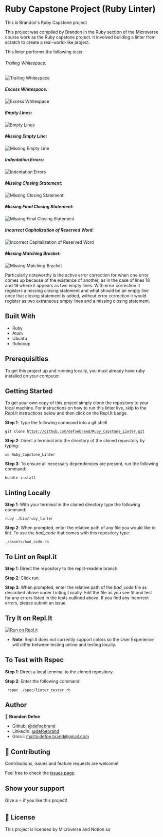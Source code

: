 # Ruby Capstone Project (Ruby Linter)

This is Brandon's Ruby Capstone project

This project was compiled by Brandon in the Ruby section of the Microverse course work as the Ruby capstone project. It involved building a linter from scratch to create a real-world-like project.

This linter performs the following tests:

###### Trailing Whitespace:

![Trailing Whitespace](assets/trailing_space.png)

##### Excess Whitespace:

![Excess Whitespace](assets/excess_space.png)

##### Empty Lines:

![Empty Lines](assets/extra_lines.png)

##### Missing Empty Line:

![Missing Empty Line](assets/missing_line.png)

##### Indentation Errors:

![Indentation Errors](assets/indentations.png)

##### Missing Closing Statement:

![Missing Closing Statement](assets/missing_end.png)

##### Missing Final Closing Statement:

![Missing Final Closing Statement](assets/final_closing_statement.png)

##### Incorrect Capitalization of Reserved Word:

![Incorrect Capitalization of Reserved Word](assets/capitalization.png)

##### Missing Matching Bracket:

![Missing Matching Bracket](assets/matching_brackets.png)

Particularly noteworthy is the active error correction for when one error comes up because of the existence of another, as in the case of lines 18 and 19 where it appears as two empty lines. With error correction it registers a missing closing statement and what should be an empty line once that closing statement is added, without error correction it would register as two extraneous empty lines and a missing closing statement.

## Built With

-   Ruby
-   Atom
-   Ubuntu
-   Rubocop

## Prerequisities

To get this project up and running locally, you must already have ruby installed on your computer.

## Getting Started

To get your own copy of this project simply clone the repository to your local machine. For instructions on how to run this linter live, skip to the Repl.It instructions below and then click on the Repl.It badge.

**Step 1**: Type the following command into a git shell

<code>git clone <https://github.com/defoebrand/Ruby_Capstone_Linter.git></code>

**Step 2**: Direct a terminal into the directory of the cloned repository by typing:

<code>cd Ruby_Capstone_Linter</code>

**Step 3**: To ensure all necessary dependencies are present, run the following command:

<code>bundle install</code>

## Linting Locally

**Step 1**: With your terminal in the cloned directory type the following command:

<code>ruby ./bin/ruby_linter</code>

**Step 2**: When prompted, enter the relative path of any file you would like to lint. To use the _bad_code_ that comes with this repository type:

<code>./assets/bad_code.rb</code>

## To Lint on Repl.it

**Step 1**: Direct the repository to the replit-readme branch

**Step 2**: Click run.

**Step 3**: When prompted, enter the relative path of the _bad_code_ file as described above under Linting Locally. Edit the file as you see fit and test for any errors listed in the tests outlined above. If you find any incorrect errors, please submit an issue.

## Try It on Repl.It

[![Run on Repl.it](https://repl.it/badge/github/defoebrand/Ruby_Capstone_Linter)](https://repl.it/github/defoebrand/Ruby_Capstone_Linter)

-   **Note**: Repl.It does not currently support colors so the User Experience will differ between testing online and testing locally.

## To Test with Rspec

**Step 1**: Direct a local terminal to the cloned repository.

**Step 2**: Enter the following command:

<code> rspec ./spec/linter_tester.rb </code>

## Author

👤 **Brandon Defoe**

-   Github: [@defoebrand](https://github.com/defoebrand)
-   LinkedIn: [@defoebrand](https://www.linkedin.com/in/defoebrand/)
-   Gmail: <mailto:defoe.brand@gmail.com>

## 🤝 Contributing

Contributions, issues and feature requests are welcome!

Feel free to check the [issues page](issues/).

## Show your support

Give a ⭐️ if you like this project!

## 📝 License

This project is licensed by Microverse and Notion.so
